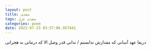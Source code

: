 ```yaml
---
layout: post
title: سعدی
tags: سعدی غزل
categories: poem
date: 2022-07-23 03:57:06.957441
---
```


دریغا عهد آسانی که مقدارش ندانستم / ندانی قدر وصل الا که درمانی به هجرانی